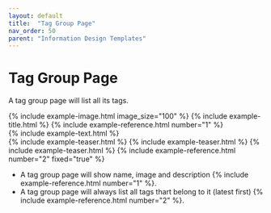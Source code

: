 ```yaml
---
layout: default
title:  "Tag Group Page"
nav_order: 50
parent: "Information Design Templates"
---
```


# Tag Group Page

A tag group page will list all its tags.

<div class="example">
  <div class="example-header">
    <div class="example-title">
      {% include example-image.html image_size="100" %}
      {% include example-title.html %}
      {% include example-reference.html number="1" %}
    </div>
    <div class="example-description">
      {% include example-text.html %}
    </div>
  </div>
  <div class="example-body">
    <div class="example-teaser-list">
      {% include example-teaser.html %}
      {% include example-teaser.html %}
      {% include example-teaser.html %}
      {% include example-reference.html number="2" fixed="true" %}
    </div>
  </div>
</div>

* A tag group page will show name, image and description {% include example-reference.html number="1" %}.
* A tag group page will always list all tags thart belong to it (latest first) {% include example-reference.html number="2" %}.
